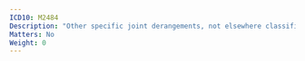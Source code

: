 ```yaml
---
ICD10: M2484
Description: "Other specific joint derangements, not elsewhere classified: Hand"
Matters: No
Weight: 0
---
```

